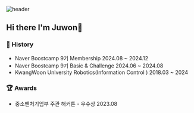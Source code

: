 
![header](https://capsule-render.vercel.app/api?type=waving&height=300&color=gradient&text=Hi%20there%20I'm%20Juwon👋)

## Hi there I'm Juwon👋

<!--
**juwon5272/juwon5272** is a ✨ _special_ ✨ repository because its `README.md` (this file) appears on your GitHub profile.

Here are some ideas to get you started:

- 🔭 I’m currently working on ...
- 🌱 I’m currently learning ...
- 👯 I’m looking to collaborate on ...
- 🤔 I’m looking for help with ...
- 💬 Ask me about ...
- 📫 How to reach me: ...
- 😄 Pronouns: ...
- ⚡ Fun fact: ...
-->


### 📝 History
- Naver Boostcamp 9기 Membership 2024.08 ~ 2024.12
- Naver Boostcamp 9기 Basic & Challenge 2024.06 ~ 2024.08
- KwangWoon University Robotics(Information Control ) 2018.03 ~ 2024

### 🏆 Awards
- 중소벤처기업부 주관 해커톤 - 우수상 2023.08


